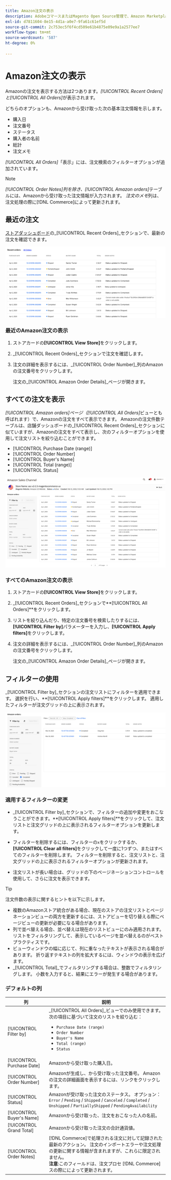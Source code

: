 ```yaml
---
title: Amazon注文の表示
description: AdobeコマースまたはMagento Open Source管理で、Amazon Marketplaceの注文を表示します。
exl-id: d7811604-8e15-4d1a-a0e7-9fa61c61ef5d
source-git-commit: 2c753ec5f6f4cd509e61b4875e09e9a1a2577ee7
workflow-type: tm+mt
source-wordcount: '587'
ht-degree: 0%

---
```


# Amazon注文の表示

Amazonの注文を表示する方法は2つあります。_[!UICONTROL Recent Orders]_と_[!UICONTROL All Orders]_&#x200B;が表示されます。

どちらのオプションも、Amazonから受け取った次の基本注文情報を示します。

- 購入日
- 注文番号
- ステータス
- 購入者の名前
- 総計
- 注文メモ

_[!UICONTROL All Orders]_「表示」には、注文検索のフィルターオプションが追加されています。

>[!NOTE]
>
>_[!UICONTROL Order Notes]_列を除き、_[!UICONTROL Amazon orders]_&#x200B;テーブルには、Amazonから受け取った注文情報が入力されます。 _注文のメモ_&#x200B;列は、注文処理の際に[!DNL Commerce]によって更新されます。

## 最近の注文

[ストアダッシュボード](./amazon-store-dashboard.md)の&#x200B;_[!UICONTROL Recent Orders]_セクションで、最新の注文を確認できます。

![最近の注文件数](assets/amazon-recent-orders-imported.png)

### 最近のAmazon注文の表示

1. ストアカードの&#x200B;**[!UICONTROL View Store]**&#x200B;をクリックします。

1. _[!UICONTROL Recent Orders]_セクションで注文を確認します。

1. 注文の詳細を表示するには、_[!UICONTROL Order Number]_列のAmazonの注文番号をクリックします。

   注文の&#x200B;_[!UICONTROL Amazon Order Details]_ページが開きます。

## すべての注文を表示

_[!UICONTROL Amazon orders]_ページ（_[!UICONTROL All Orders]_&#x200B;ビューとも呼ばれます）で、Amazonの注文をすべて表示できます。 Amazonの注文件数テーブルは、店舗ダッシュボードの&#x200B;_[!UICONTROL Recent Orders]_セクションに似ていますが、Amazonの注文をすべて表示し、次のフィルターオプションを使用して注文リストを絞り込むことができます。

- [!UICONTROL Purchase Date (range)]
- [!UICONTROL Order Number]
- [!UICONTROL Buyer's Name]
- [!UICONTROL Total (range)]
- [!UICONTROL Status]

![Amazon注文](assets/amazon-orders-list-all.png)

### すべてのAmazon注文の表示

1. ストアカードの&#x200B;**[!UICONTROL View Store]**&#x200B;をクリックします。

1. _[!UICONTROL Recent Orders]_セクションで&#x200B;**[!UICONTROL All Orders]**をクリックします。

1. リストを絞り込んだり、特定の注文番号を検索したりするには、**[!UICONTROL Filter by]**&#x200B;パラメーターを入力し、**[!UICONTROL Apply filters]**&#x200B;をクリックします。

1. 注文の詳細を表示するには、_[!UICONTROL Order Number]_列のAmazonの注文番号をクリックします。

   注文の&#x200B;_[!UICONTROL Amazon Order Details]_ページが開きます。

## フィルターの使用

_[!UICONTROL Filter by]_セクションの注文リストにフィルターを適用できます。 選択を行い、**[!UICONTROL Apply filters]**をクリックします。 適用したフィルターが注文グリッドの上に表示されます。

![Amazon注文を表示するためのフィルター](assets/amazon-orders-filter-view.png)

### 適用するフィルターの変更

- _[!UICONTROL Filter by]_セクションで、フィルターの追加や変更をおこなうことができます。**[!UICONTROL Apply filters]**をクリックして、注文リストと注文グリッドの上に表示されるフィルターオプションを更新します。

- フィルターを削除するには、フィルターの`x`をクリックするか、**[!UICONTROL Clear all filters]**&#x200B;をクリックして一度に1つずつ、またはすべてのフィルターを削除します。 フィルターを削除すると、注文リストと、注文グリッドの上に表示されるフィルターオプションが更新されます。

- 注文リストが長い場合は、グリッドの下のページネーションコントロールを使用して、さらに注文を表示できます。

>[!TIP]
>
>注文件数の表示に関するヒントを以下に示します。
>
>- 複数のAmazonストア統合がある場合、現在のストアの注文リストとページネーションビューの両方を更新するには、ストアビューを切り替える際にページビューの更新が必要になる場合があります。
>- 列で並べ替える場合、並べ替えは現在のリストビューにのみ適用されます。 リストをフィルタリングして、表示しているページを並べ替えるのがベストプラクティスです。
>- ビューウィンドウの幅に応じて、列に重なったテキストが表示される場合があります。 折り返すテキストの列を拡大するには、ウィンドウの表示を広げます。
>- _[!UICONTROL Total]_でフィルタリングする場合は、整数でフィルタリングします。 小数を入力すると、結果にエラーが発生する場合があります。


### デフォルトの列

| 列 | 説明 |
|---|---|
| [!UICONTROL Filter by] | _[!UICONTROL All Orders]_ビューでのみ使用できます。<br>次の項目に基づいて注文のリストを絞り込む：<ul><li>`Purchase Date (range)`</li><li>`Order Number`</li><li>`Buyer's Name`</li><li>`Total (range)`</li><li>`Status`</li></ul> |
| [!UICONTROL Purchase Date] | Amazonから受け取った購入日。 |
| [!UICONTROL Order Number] | Amazonが生成し、から受け取った注文番号。 Amazonの注文の詳細画面を表示するには、リンクをクリックします。 |
| [!UICONTROL Status] | Amazonが受け取った注文のステータス。 オプション：`Error` / `Pending` / `Shipped` / `Canceled` / `Completed` / `Unshipped` / `PartiallyShipped` / `PendingAvailability` |
| [!UICONTROL Buyer's Name] | Amazonから受け取った、注文をおこなった人の名前。 |
| [!UICONTROL Grand Total] | Amazonから受け取った注文の合計通貨値。 |
| [!UICONTROL Order Notes] | [!DNL Commerce]で処理される注文に対して記録された最新のアクション。 注文のインポートエラーや注文処理の更新に関する情報が含まれますが、これらに限定されません。<br>**注意**:このフィールドは、注文プロセ [!DNL Commerce] スの際にによって更新されます。 |
